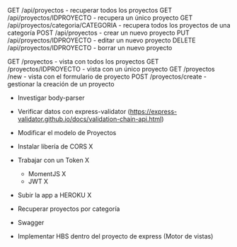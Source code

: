 GET /api/proyectos - recuperar todos los proyectos
GET /api/proyectos/IDPROYECTO - recupera un único proyecto
GET /api/proyectos/categoria/CATEGORIA - recupera todos los proyectos de una categoría
POST /api/proyectos - crear un nuevo proyecto
PUT /api/proyectos/IDPROYECTO - editar un nuevo proyecto
DELETE /api/proyectos/IDPROYECTO - borrar un nuevo proyecto

GET /proyectos - vista con todos los proyectos
GET /proyectos/IDPROYECTO - vista con un único proyecto
GET /proyectos /new - vista con el formulario de proyecto
POST /proyectos/create - gestionar la creación de un proyecto

- Investigar body-parser
- Verificar datos con express-validator (https://express-validator.github.io/docs/validation-chain-api.html)
- Modificar el modelo de Proyectos

- Instalar libería de CORS X
- Trabajar con un Token X
  - MomentJS X
  - JWT X
- Subir la app a HEROKU X
- Recuperar proyectos por categoría
- Swagger
- Implementar HBS dentro del proyecto de express (Motor de vistas)
